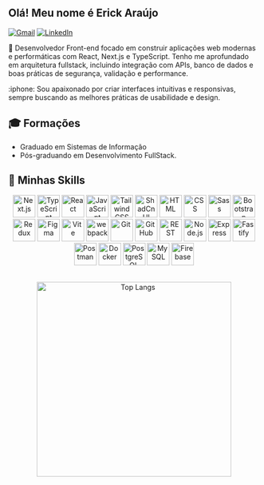 ## Olá! Meu nome é Erick Araújo
<p>
  <a href="mailto:araujoerick.dev@gmail.com" title="Gmail">
  <img src="https://img.shields.io/badge/-Gmail-FF0000?style=flat-square&labelColor=FF0000&logo=gmail&logoColor=white&link=mailto:araujoerick.dev@gmail.com" alt="Gmail"/></a>
  <a href="https://www.linkedin.com/in/araujoerick09" title="LinkedIn">
  <img src="https://img.shields.io/badge/-Linkedin-0e76a8?style=flat-square&logo=Linkedin&logoColor=white&link=https://www.linkedin.com/in/araujoerick09" alt="LinkedIn"/></a>
</p>
<p>
  🎯 Desenvolvedor Front-end focado em construir aplicações web modernas e performáticas com React, Next.js e TypeScript. Tenho me aprofundado em arquitetura fullstack, incluindo integração com APIs, banco de dados e boas práticas de segurança, validação e performance.
</p>
<p>
	:iphone: Sou apaixonado por criar interfaces intuitivas e responsivas, sempre buscando as melhores práticas de usabilidade e design.
</p>

## 🎓 Formações
- Graduado em Sistemas de Informação
- Pós-graduando em Desenvolvimento FullStack.

## 🚀 Minhas Skills
<div align="center">
	<img width="45" src="https://raw.githubusercontent.com/marwin1991/profile-technology-icons/refs/heads/main/icons/next_js.png" alt="Next.js" title="Next.js"/>
	<img width="45" src="https://raw.githubusercontent.com/marwin1991/profile-technology-icons/refs/heads/main/icons/typescript.png" alt="TypeScript" title="TypeScript"/>
	<img width="45" src="https://raw.githubusercontent.com/marwin1991/profile-technology-icons/refs/heads/main/icons/react.png" alt="React" title="React"/>
	<img width="45" src="https://raw.githubusercontent.com/marwin1991/profile-technology-icons/refs/heads/main/icons/javascript.png" alt="JavaScript" title="JavaScript"/>
	<img width="45" src="https://raw.githubusercontent.com/marwin1991/profile-technology-icons/refs/heads/main/icons/tailwind_css.png" alt="Tailwind CSS" title="Tailwind CSS"/>
	<img width="45" src="https://raw.githubusercontent.com/marwin1991/profile-technology-icons/refs/heads/main/icons/shadcn_ui.png" alt="ShadCn UI" title="ShadCn UI"/>
	<img width="45" src="https://raw.githubusercontent.com/marwin1991/profile-technology-icons/refs/heads/main/icons/html.png" alt="HTML" title="HTML"/>
	<img width="45" src="https://raw.githubusercontent.com/marwin1991/profile-technology-icons/refs/heads/main/icons/css.png" alt="CSS" title="CSS"/>
	<img width="45" src="https://raw.githubusercontent.com/marwin1991/profile-technology-icons/refs/heads/main/icons/sass.png" alt="Sass" title="Sass"/>
	<img width="45" src="https://raw.githubusercontent.com/marwin1991/profile-technology-icons/refs/heads/main/icons/bootstrap.png" alt="Bootstrap" title="Bootstrap"/>
</div>
<div align="center">
	<img width="45" src="https://raw.githubusercontent.com/marwin1991/profile-technology-icons/refs/heads/main/icons/redux.png" alt="Redux" title="Redux"/>
  <img src="https://raw.githubusercontent.com/danielcranney/readme-generator/main/public/icons/skills/figma-colored.svg" width="45" height="45" alt="Figma" />
	<img width="45" src="https://raw.githubusercontent.com/marwin1991/profile-technology-icons/refs/heads/main/icons/vite.png" alt="Vite" title="Vite"/>
	<img width="45" src="https://raw.githubusercontent.com/marwin1991/profile-technology-icons/refs/heads/main/icons/webpack.png" alt="webpack" title="webpack"/>
	<img width="45" src="https://raw.githubusercontent.com/marwin1991/profile-technology-icons/refs/heads/main/icons/git.png" alt="Git" title="Git"/>
	<img width="45" src="https://raw.githubusercontent.com/marwin1991/profile-technology-icons/refs/heads/main/icons/github.png" alt="GitHub" title="GitHub"/>
	<img width="45" src="https://raw.githubusercontent.com/marwin1991/profile-technology-icons/refs/heads/main/icons/rest.png" alt="REST" title="REST"/>
	<img width="45" src="https://raw.githubusercontent.com/marwin1991/profile-technology-icons/refs/heads/main/icons/node_js.png" alt="Node.js" title="Node.js"/>
	<img width="45" src="https://raw.githubusercontent.com/marwin1991/profile-technology-icons/refs/heads/main/icons/express.png" alt="Express" title="Express"/>
	<img width="45" src="https://raw.githubusercontent.com/marwin1991/profile-technology-icons/refs/heads/main/icons/fastify.png" alt="Fastify" title="Fastify"/>
</div>
<div align="center">
	<img width="45" src="https://raw.githubusercontent.com/marwin1991/profile-technology-icons/refs/heads/main/icons/postman.png" alt="Postman" title="Postman"/>
	<img width="45" src="https://raw.githubusercontent.com/marwin1991/profile-technology-icons/refs/heads/main/icons/docker.png" alt="Docker" title="Docker"/>
	<!-- 	<img width="45" src="https://raw.githubusercontent.com/marwin1991/profile-technology-icons/refs/heads/main/icons/ci_cd.png" alt="CI/CD" title="CI/CD"/>
	<img width="45" src="https://raw.githubusercontent.com/marwin1991/profile-technology-icons/refs/heads/main/icons/swagger.png" alt="Swagger" title="Swagger"/> -->
	<!-- 	<img width="45" src="https://raw.githubusercontent.com/marwin1991/profile-technology-icons/refs/heads/main/icons/aws.png" alt="AWS" title="AWS"/> -->
	<img width="45" src="https://raw.githubusercontent.com/marwin1991/profile-technology-icons/refs/heads/main/icons/postgresql.png" alt="PostgreSQL" title="PostgreSQL"/>
	<img width="45" src="https://raw.githubusercontent.com/marwin1991/profile-technology-icons/refs/heads/main/icons/mysql.png" alt="MySQL" title="MySQL"/>
	<!-- 	<img width="45" src="https://raw.githubusercontent.com/marwin1991/profile-technology-icons/refs/heads/main/icons/mongodb.png" alt="mongoDB" title="mongoDB"/> -->
	<img width="45" src="https://raw.githubusercontent.com/marwin1991/profile-technology-icons/refs/heads/main/icons/firebase.png" alt="Firebase" title="Firebase"/>
	<!-- 	<img width="45" src="https://raw.githubusercontent.com/marwin1991/profile-technology-icons/refs/heads/main/icons/jest.png" alt="Jest" title="Jest"/> -->
</div>

##

<div align=center>
  <a href="https://github.com/anuraghazra/github-readme-stats">
    <img alt="Top Langs" align="center" width=390 src="https://github-readme-stats.vercel.app/api/top-langs/?username=araujoerick&hide=TeX&layout=compact&theme=tokyonight&border_color=61dafb&hide_border=true" />
  </a>
</div>
